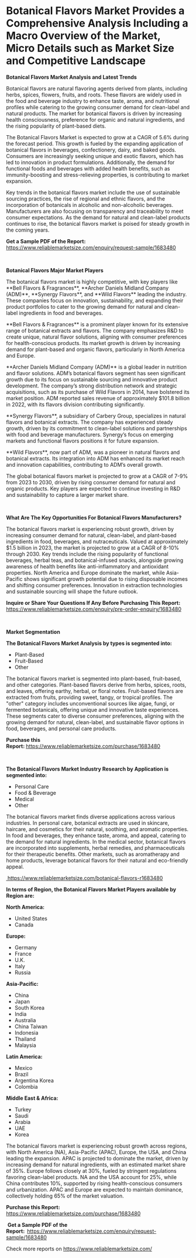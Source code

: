 <p><h1>Botanical Flavors Market Provides a Comprehensive Analysis Including a Macro Overview of the Market, Micro Details such as Market Size and Competitive Landscape</h1></p><p><strong>Botanical Flavors Market Analysis and Latest Trends</strong></p>
<p><p>Botanical flavors are natural flavoring agents derived from plants, including herbs, spices, flowers, fruits, and roots. These flavors are widely used in the food and beverage industry to enhance taste, aroma, and nutritional profiles while catering to the growing consumer demand for clean-label and natural products. The market for botanical flavors is driven by increasing health consciousness, preference for organic and natural ingredients, and the rising popularity of plant-based diets.</p><p>The Botanical Flavors Market is expected to grow at a CAGR of 5.6% during the forecast period. This growth is fueled by the expanding application of botanical flavors in beverages, confectionery, dairy, and baked goods. Consumers are increasingly seeking unique and exotic flavors, which has led to innovation in product formulations. Additionally, the demand for functional foods and beverages with added health benefits, such as immunity-boosting and stress-relieving properties, is contributing to market expansion.</p><p>Key trends in the botanical flavors market include the use of sustainable sourcing practices, the rise of regional and ethnic flavors, and the incorporation of botanicals in alcoholic and non-alcoholic beverages. Manufacturers are also focusing on transparency and traceability to meet consumer expectations. As the demand for natural and clean-label products continues to rise, the botanical flavors market is poised for steady growth in the coming years.</p></p>
<p><strong>Get a Sample PDF of the Report:&nbsp;</strong> <a href="https://www.reliablemarketsize.com/enquiry/request-sample/1683480?utm_campaign=1879&utm_medium=2&utm_source=Github&utm_content=ia&utm_term=26012025&utm_id=botanical-flavors">https://www.reliablemarketsize.com/enquiry/request-sample/1683480</a></p>
<p>&nbsp;</p>
<p><strong>Botanical Flavors Major Market Players</strong></p>
<p><p>The botanical flavors market is highly competitive, with key players like **Bell Flavors & Fragrances**, **Archer Daniels Midland Company (ADM)**, **Synergy Flavors**, and **Wild Flavors** leading the industry. These companies focus on innovation, sustainability, and expanding their product portfolios to cater to the growing demand for natural and clean-label ingredients in food and beverages.</p><p>**Bell Flavors & Fragrances** is a prominent player known for its extensive range of botanical extracts and flavors. The company emphasizes R&D to create unique, natural flavor solutions, aligning with consumer preferences for health-conscious products. Its market growth is driven by increasing demand for plant-based and organic flavors, particularly in North America and Europe.</p><p>**Archer Daniels Midland Company (ADM)** is a global leader in nutrition and flavor solutions. ADM’s botanical flavors segment has seen significant growth due to its focus on sustainable sourcing and innovative product development. The company’s strong distribution network and strategic acquisitions, such as its purchase of Wild Flavors in 2014, have bolstered its market position. ADM reported sales revenue of approximately $101.8 billion in 2022, with its flavors division contributing significantly.</p><p>**Synergy Flavors**, a subsidiary of Carbery Group, specializes in natural flavors and botanical extracts. The company has experienced steady growth, driven by its commitment to clean-label solutions and partnerships with food and beverage manufacturers. Synergy’s focus on emerging markets and functional flavors positions it for future expansion.</p><p>**Wild Flavors**, now part of ADM, was a pioneer in natural flavors and botanical extracts. Its integration into ADM has enhanced its market reach and innovation capabilities, contributing to ADM’s overall growth.</p><p>The global botanical flavors market is projected to grow at a CAGR of 7-9% from 2023 to 2030, driven by rising consumer demand for natural and organic products. Key players are expected to continue investing in R&D and sustainability to capture a larger market share.</p></p>
<p>&nbsp;</p>
<p><strong>What Are The Key Opportunities For Botanical Flavors Manufacturers?</strong></p>
<p><p>The botanical flavors market is experiencing robust growth, driven by increasing consumer demand for natural, clean-label, and plant-based ingredients in food, beverages, and nutraceuticals. Valued at approximately $1.5 billion in 2023, the market is projected to grow at a CAGR of 8-10% through 2030. Key trends include the rising popularity of functional beverages, herbal teas, and botanical-infused snacks, alongside growing awareness of health benefits like anti-inflammatory and antioxidant properties. North America and Europe dominate the market, while Asia-Pacific shows significant growth potential due to rising disposable incomes and shifting consumer preferences. Innovation in extraction technologies and sustainable sourcing will shape the future outlook.</p></p>
<p><strong>Inquire or Share Your Questions If Any Before Purchasing This Report:</strong> <a href="https://www.reliablemarketsize.com/enquiry/pre-order-enquiry/1683480?utm_campaign=1879&utm_medium=2&utm_source=Github&utm_content=ia&utm_term=26012025&utm_id=botanical-flavors">https://www.reliablemarketsize.com/enquiry/pre-order-enquiry/1683480</a></p>
<p>&nbsp;</p>
<p><strong>Market Segmentation</strong></p>
<p><strong>The Botanical Flavors Market Analysis by types is segmented into:</strong></p>
<p><ul><li>Plant-Based</li><li>Fruit-Based</li><li>Other</li></ul></p>
<p><p>The botanical flavors market is segmented into plant-based, fruit-based, and other categories. Plant-based flavors derive from herbs, spices, roots, and leaves, offering earthy, herbal, or floral notes. Fruit-based flavors are extracted from fruits, providing sweet, tangy, or tropical profiles. The "other" category includes unconventional sources like algae, fungi, or fermented botanicals, offering unique and innovative taste experiences. These segments cater to diverse consumer preferences, aligning with the growing demand for natural, clean-label, and sustainable flavor options in food, beverages, and personal care products.</p></p>
<p><strong>Purchase this Report:&nbsp;</strong><a href="https://www.reliablemarketsize.com/purchase/1683480?utm_campaign=1879&utm_medium=2&utm_source=Github&utm_content=ia&utm_term=26012025&utm_id=botanical-flavors">https://www.reliablemarketsize.com/purchase/1683480</a></p>
<p>&nbsp;</p>
<p><strong>The Botanical Flavors Market Industry Research by Application is segmented into:</strong></p>
<p><ul><li>Personal Care</li><li>Food & Beverage</li><li>Medical</li><li>Other</li></ul></p>
<p><p>The botanical flavors market finds diverse applications across various industries. In personal care, botanical extracts are used in skincare, haircare, and cosmetics for their natural, soothing, and aromatic properties. In food and beverages, they enhance taste, aroma, and appeal, catering to the demand for natural ingredients. In the medical sector, botanical flavors are incorporated into supplements, herbal remedies, and pharmaceuticals for their therapeutic benefits. Other markets, such as aromatherapy and home products, leverage botanical flavors for their natural and eco-friendly appeal.</p></p>
<p><a href="https://www.reliablemarketsize.com/botanical-flavors-r1683480?utm_campaign=1879&utm_medium=2&utm_source=Github&utm_content=ia&utm_term=26012025&utm_id=botanical-flavors">&nbsp;https://www.reliablemarketsize.com/botanical-flavors-r1683480</a></p>
<p><strong>In terms of Region, the Botanical Flavors Market Players available by Region are:</strong></p>
<p>
    <p> <strong> North America: </strong>
        <ul>
            <li>United States</li>
            <li>Canada</li>
        </ul>
        </p> 
    <p> <strong> Europe: </strong>
        <ul>
            <li>Germany</li>
            <li>France</li>
            <li>U.K.</li>
            <li>Italy</li>
            <li>Russia</li>
        </ul>
        </p> 
    <p> <strong> Asia-Pacific: </strong>
        <ul>
            <li>China</li>
            <li>Japan</li>
            <li>South Korea</li>
            <li>India</li>
            <li>Australia</li>
            <li>China Taiwan</li>
            <li>Indonesia</li>
            <li>Thailand</li>
            <li>Malaysia</li>
        </ul>
        </p> 
    <p> <strong> Latin America: </strong>
        <ul>
            <li>Mexico</li>
            <li>Brazil</li>
            <li>Argentina Korea</li>
            <li>Colombia</li>
        </ul>
        </p> 
    <p> <strong> Middle East & Africa: </strong>
        <ul>
            <li>Turkey</li>
            <li>Saudi</li>
            <li>Arabia</li>
            <li>UAE</li>
            <li>Korea</li>
        </ul>
    </p>
    </p>
<p><p>The botanical flavors market is experiencing robust growth across regions, with North America (NA), Asia-Pacific (APAC), Europe, the USA, and China leading the expansion. APAC is projected to dominate the market, driven by increasing demand for natural ingredients, with an estimated market share of 35%. Europe follows closely at 30%, fueled by stringent regulations favoring clean-label products. NA and the USA account for 25%, while China contributes 10%, supported by rising health-conscious consumers and urbanization. APAC and Europe are expected to maintain dominance, collectively holding 65% of the market valuation.</p></p>
<p><strong>Purchase this Report: </strong><a href="https://www.reliablemarketsize.com/purchase/1683480?utm_campaign=1879&utm_medium=2&utm_source=Github&utm_content=ia&utm_term=26012025&utm_id=botanical-flavors">https://www.reliablemarketsize.com/purchase/1683480</a></p>
<p>&nbsp;<strong>Get a Sample PDF of the Report:&nbsp;&nbsp;</strong><a href="https://www.reliablemarketsize.com/enquiry/request-sample/1683480?utm_campaign=1879&utm_medium=2&utm_source=Github&utm_content=ia&utm_term=26012025&utm_id=botanical-flavors">https://www.reliablemarketsize.com/enquiry/request-sample/1683480</a></p>
<p><strong></strong></p>
<p>Check more reports on <a href="https://www.reliablemarketsize.com/?utm_campaign=1879&utm_medium=2&utm_source=Github&utm_content=ia&utm_term=26012025&utm_id=botanical-flavors">https://www.reliablemarketsize.com/</a></p>